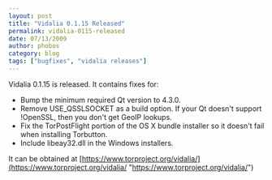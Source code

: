```yaml
---
layout: post
title: "Vidalia 0.1.15 Released"
permalink: vidalia-0115-released
date: 07/13/2009
author: phobos
category: blog
tags: ["bugfixes", "vidalia releases"]
---
```


Vidalia 0.1.15 is released. It contains fixes for:

- Bump the minimum required Qt version to 4.3.0.
- Remove USE\_QSSLSOCKET as a build option. If your Qt doesn't support !OpenSSL, then you don't get GeoIP lookups.
- Fix the TorPostFlight portion of the OS X bundle installer so it doesn't fail when installing Torbutton.
- Include libeay32.dll in the Windows installers. 

It can be obtained at [https://www.torproject.org/vidalia/](https://www.torproject.org/vidalia/ "https://www.torproject.org/vidalia/")

